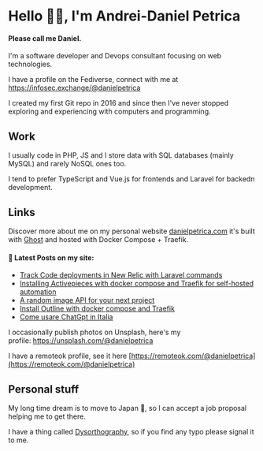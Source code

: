 # Hello 👋🏻, I'm Andrei-Daniel Petrica

#### Please call me Daniel.
I'm a software developer and Devops consultant focusing on web technologies.

I have a profile on the Fediverse, connect with me at <a rel="me" href="https://infosec.exchange/@danielpetrica">https://infosec.exchange/@danielpetrica</a>

I created my first Git repo in 2016 and since then I've never stopped exploring and experiencing with computers and programming.

## Work 


I usually code in PHP, JS and I store data with SQL databases (mainly MySQL) and rarely NoSQL ones too. 

I tend to prefer TypeScript and Vue.js for frontends and Laravel for backedn development. 

## Links

Discover more about me on my personal website <a href="https://danielpetrica.com" rel="me">danielpetrica.com</a> it's built with [Ghost](https://github.com/TryGhost/ghost) and hosted with Docker Compose + Traefik. 


#### 📩 Latest Posts on my site:

<!-- BLOG-POST-LIST:START -->
- [Track Code deployments in New Relic with Laravel commands](https://danielpetrica.com/track-code-deployments-in-new-relic-with-laravel-commands/)
- [Installing Activepieces with docker compose and Traefik for self-hosted automation](https://danielpetrica.com/installing-activepieces-with-docker-compose-and-traefik/)
- [A random image API for your next project](https://danielpetrica.com/api-for-random-images-to-use-du/)
- [Install Outline with docker compose and Traefik](https://danielpetrica.com/host-outline-with-docker-compose-and-traefik/)
- [Come usare ChatGpt in Italia](https://danielpetrica.com/usare-chatgpt-in-italia/)
<!-- BLOG-POST-LIST:END -->

I occasionally publish photos on Unsplash, here's my profile: https://unsplash.com/@danielpetrica

I have a remoteok profile, see it here [https://remoteok.com/@danielpetrica](https://remoteok.com/@danielpetrica)

## Personal stuff

My long time dream is to move to Japan :japan:, so I can accept a job proposal helping me to get there.

I have a thing called [Dysorthography](https://en.wikipedia.org/wiki/Dysorthography), so if you find any typo please signal it to me.
